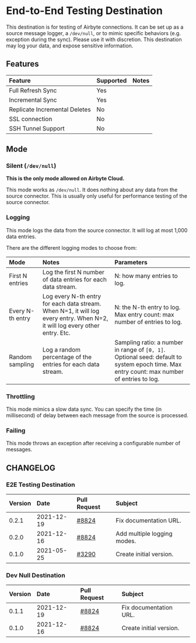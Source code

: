 # End-to-End Testing Destination

This destination is for testing of Airbyte connections. It can be set up as a source message logger, a `/dev/null`, or to mimic specific behaviors (e.g. exception during the sync). Please use it with discretion. This destination may log your data, and expose sensitive information.

## Features

| Feature | Supported  | Notes |
| :--- | :--- | :--- |
| Full Refresh Sync | Yes | |
| Incremental Sync | Yes | |
| Replicate Incremental Deletes | No | |
| SSL connection | No | |
| SSH Tunnel Support | No | |

## Mode

### Silent (`/dev/null`)

**This is the only mode allowed on Airbyte Cloud.**

This mode works as `/dev/null`. It does nothing about any data from the source connector. This is usually only useful for performance testing of the source connector.

### Logging

This mode logs the data from the source connector. It will log at most 1,000 data entries.

There are the different logging modes to choose from:

| Mode | Notes | Parameters |
| :--- | :--- | :--- |
| First N entries  | Log the first N number of data entries for each data stream. | N: how many entries to log. |
| Every N-th entry | Log every N-th entry for each data stream. When N=1, it will log every entry. When N=2, it will log every other entry. Etc. | N: the N-th entry to log. Max entry count: max number of entries to log. |
| Random sampling | Log a random percentage of the entries for each data stream. | Sampling ratio: a number in range of `[0, 1]`. Optional seed: default to system epoch time. Max entry count: max number of entries to log. |

### Throttling

This mode mimics a slow data sync. You can specify the time (in millisecond) of delay between each message from the source is processed.

### Failing

This mode throws an exception after receiving a configurable number of messages.

## CHANGELOG

### E2E Testing Destination

| Version | Date       | Pull Request                                             | Subject |
| :------ | :--------- | :------------------------------------------------------- | :--- |
| 0.2.1   | 2021-12-19 | [\#8824](https://github.com/airbytehq/airbyte/pull/8905) | Fix documentation URL. |
| 0.2.0   | 2021-12-16 | [\#8824](https://github.com/airbytehq/airbyte/pull/8824) | Add multiple logging modes. |
| 0.1.0   | 2021-05-25 | [\#3290](https://github.com/airbytehq/airbyte/pull/3290) | Create initial version. |

### Dev Null Destination

| Version | Date       | Pull Request                                             | Subject |
| :------ | :--------- | :------------------------------------------------------- | :--- |
| 0.1.1   | 2021-12-19 | [\#8824](https://github.com/airbytehq/airbyte/pull/8905) | Fix documentation URL. |
| 0.1.0   | 2021-12-16 | [\#8824](https://github.com/airbytehq/airbyte/pull/8824) | Create initial version. |
